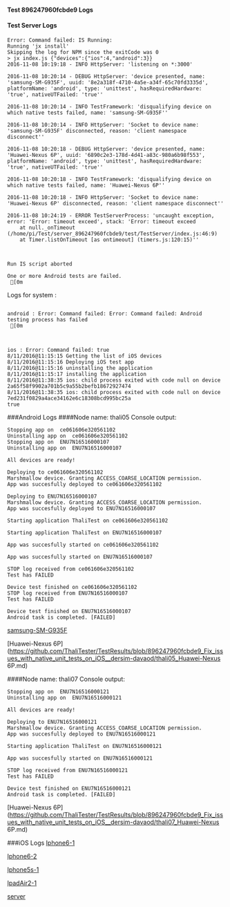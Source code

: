 #### Test 896247960fcbde9 Logs

#### Test Server Logs
```
Error: Command failed: IS Running:
Running 'jx install'
Skipping the log for NPM since the exitCode was 0
> jx index.js {"devices":{"ios":4,"android":3}}
2016-11-08 10:19:18 - INFO HttpServer: 'listening on *:3000'

2016-11-08 10:20:14 - DEBUG HttpServer: 'device presented, name: 'samsung-SM-G935F', uuid: '8e2a318f-4710-4a5e-a34f-65c70fd3335d', platformName: 'android', type: 'unittest', hasRequiredHardware: 'true', nativeUTFailed: 'true''

2016-11-08 10:20:14 - INFO TestFramework: 'disqualifying device on which native tests failed, name: 'samsung-SM-G935F''

2016-11-08 10:20:14 - INFO HttpServer: 'Socket to device name: 'samsung-SM-G935F' disconnected, reason: 'client namespace disconnect''

2016-11-08 10:20:18 - DEBUG HttpServer: 'device presented, name: 'Huawei-Nexus 6P', uuid: '6890c2e3-178d-4d41-a83c-980a6b98f553', platformName: 'android', type: 'unittest', hasRequiredHardware: 'true', nativeUTFailed: 'true''

2016-11-08 10:20:18 - INFO TestFramework: 'disqualifying device on which native tests failed, name: 'Huawei-Nexus 6P''

2016-11-08 10:20:18 - INFO HttpServer: 'Socket to device name: 'Huawei-Nexus 6P' disconnected, reason: 'client namespace disconnect''

2016-11-08 10:24:19 - ERROR TestServerProcess: 'uncaught exception, error: 'Error: timeout exceed', stack: 'Error: timeout exceed
    at null._onTimeout (/home/pi/Test/server_896247960fcbde9/test/TestServer/index.js:46:9)
    at Timer.listOnTimeout [as ontimeout] (timers.js:120:15)''


 
Run IS script aborted
 
One or more Android tests are failed.
 [0m

```


Logs for system : 
```

android : Error: Command failed: Error: Command failed: Android testing process has failed
 [0m



ios : Error: Command failed: true
8/11/2016@11:15:15 Getting the list of iOS devices 
8/11/2016@11:15:16 Deploying iOS test app 
8/11/2016@11:15:16 uninstalling the application 
8/11/2016@11:15:17 installing the application 
8/11/2016@11:38:35 ios: child process exited with code null on device 2a65f58f9902a701b5c9a55b2befb18672927474 
8/11/2016@11:38:35 ios: child process exited with code null on device 7ed231f0829a4ace34162e6c18308bcd995bc25a 
true

```
###Android Logs
####Node name: thali05
Console output:
```
Stopping app on  ce061606e320561102
Uninstalling app on  ce061606e320561102
Stopping app on  ENU7N16516000107
Uninstalling app on  ENU7N16516000107

All devices are ready!

Deploying to ce061606e320561102
Marshmallow device. Granting ACCESS_COARSE_LOCATION permission.
App was succesfully deployed to ce061606e320561102

Deploying to ENU7N16516000107
Marshmallow device. Granting ACCESS_COARSE_LOCATION permission.
App was succesfully deployed to ENU7N16516000107

Starting application ThaliTest on ce061606e320561102

Starting application ThaliTest on ENU7N16516000107

App was succesfully started on ce061606e320561102

App was succesfully started on ENU7N16516000107

STOP log received from ce061606e320561102
Test has FAILED

Device test finished on ce061606e320561102 
STOP log received from ENU7N16516000107
Test has FAILED

Device test finished on ENU7N16516000107 
Android task is completed. [FAILED]
```
[samsung-SM-G935F](https://github.com/ThaliTester/TestResults/blob/896247960fcbde9_Fix_issues_with_native_unit_tests_on_iOS__dersim-davaod/thali05_samsung-SM-G935F.md)

[Huawei-Nexus 6P](https://github.com/ThaliTester/TestResults/blob/896247960fcbde9_Fix_issues_with_native_unit_tests_on_iOS__dersim-davaod/thali05_Huawei-Nexus 6P.md)

####Node name: thali07
Console output:
```
Stopping app on  ENU7N16516000121
Uninstalling app on  ENU7N16516000121

All devices are ready!

Deploying to ENU7N16516000121
Marshmallow device. Granting ACCESS_COARSE_LOCATION permission.
App was succesfully deployed to ENU7N16516000121

Starting application ThaliTest on ENU7N16516000121

App was succesfully started on ENU7N16516000121

STOP log received from ENU7N16516000121
Test has FAILED

Device test finished on ENU7N16516000121 
Android task is completed. [FAILED]
```
[Huawei-Nexus 6P](https://github.com/ThaliTester/TestResults/blob/896247960fcbde9_Fix_issues_with_native_unit_tests_on_iOS__dersim-davaod/thali07_Huawei-Nexus 6P.md)


###iOS Logs
[Iphone6-1](https://github.com/ThaliTester/TestResults/blob/896247960fcbde9_Fix_issues_with_native_unit_tests_on_iOS__dersim-davaod/iOS_Iphone6-1.md)

[Iphone6-2](https://github.com/ThaliTester/TestResults/blob/896247960fcbde9_Fix_issues_with_native_unit_tests_on_iOS__dersim-davaod/iOS_Iphone6-2.md)

[Iphone5s-1](https://github.com/ThaliTester/TestResults/blob/896247960fcbde9_Fix_issues_with_native_unit_tests_on_iOS__dersim-davaod/iOS_Iphone5s-1.md)

[IpadAir2-1](https://github.com/ThaliTester/TestResults/blob/896247960fcbde9_Fix_issues_with_native_unit_tests_on_iOS__dersim-davaod/iOS_IpadAir2-1.md)

[server](https://github.com/ThaliTester/TestResults/blob/896247960fcbde9_Fix_issues_with_native_unit_tests_on_iOS__dersim-davaod/iOS_server.md)





